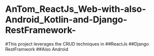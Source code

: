 # AnTom_ReactJs_Web-with-also-Android_Kotlin-and-Django-RestFramework-
#This project leverages the CRUD techniques in 
##ReactJs 
##Django RestFramwork
##Also Android
